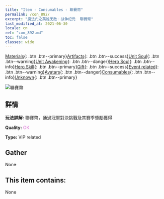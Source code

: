 ```yaml
---
title: "Item - Consumables - 聯賽幣"
permalink: /con_892/
excerpt: "魔法门之英雄无敌：战争纪元  聯賽幣"
last_modified_at: 2021-06-30
locale: cn
ref: "con_892.md"
toc: false
classes: wide
---
```

 [Materials](/ItemsCN/){: .btn .btn--primary}[Artifacts](/ItemsCN/Artifacts/){: .btn .btn--success}[Unit Soul](/ItemsCN/UnitSoul/){: .btn .btn--warning}[Unit Awakening](/ItemsCN/UnitAwakening/){: .btn .btn--danger}[Hero Soul](/ItemsCN/HeroSoul/){: .btn .btn--info}[Hero Skill](/ItemsCN/HeroSkill/){: .btn .btn--primary}[Gift](/ItemsCN/Gift/){: .btn .btn--success}[Event related](/ItemsCN/Events/){: .btn .btn--warning}[Avatars](/ItemsCN/Avatars/){: .btn .btn--danger}[Consumables](/ItemsCN/Consumables/){: .btn .btn--info}[Unknown](/ItemsCN/Unknown/){: .btn .btn--primary}

 ![聯賽幣](/images/t/i_112.png)

## 詳情
 **玩法詳解:** 聯賽幣，通過冠軍對決挑戰及其賽季獎勵獲得

 **Quality:** <span style="color: #DA70D6">OK</span>

 **Type:** VIP related

## Gather

  None

## This item contains:

  None

